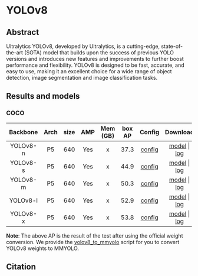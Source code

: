# YOLOv8

<!-- [ALGORITHM] -->

## Abstract

Ultralytics YOLOv8, developed by Ultralytics, is a cutting-edge, state-of-the-art (SOTA) model that builds upon the success of previous YOLO versions and introduces new features and improvements to further boost performance and flexibility. YOLOv8 is designed to be fast, accurate, and easy to use, making it an excellent choice for a wide range of object detection, image segmentation and image classification tasks.

## Results and models

### COCO

| Backbone | Arch | size | AMP | Mem (GB) | box AP |                                                  Config                                                   |        Download        |
| :------: | :--: | :--: | :-: | :------: | :----: | :-------------------------------------------------------------------------------------------------------: | :--------------------: |
| YOLOv8-n |  P5  | 640  | Yes |    x     |  37.3  | [config](https://github.com/open-mmlab/mmyolo/tree/dev/configs/yolov8/yolov8_n_syncbn_8xb16-500e_coco.py) | [model](x) \| [log](x) |
| YOLOv8-s |  P5  | 640  | Yes |    x     |  44.9  | [config](https://github.com/open-mmlab/mmyolo/tree/dev/configs/yolov8/yolov8_s_syncbn_8xb16-500e_coco.py) | [model](x) \| [log](x) |
| YOLOv8-m |  P5  | 640  | Yes |    x     |  50.3  | [config](https://github.com/open-mmlab/mmyolo/tree/dev/configs/yolov8/yolov8_m_syncbn_8xb16-500e_coco.py) | [model](x) \| [log](x) |
| YOLOv8-l |  P5  | 640  | Yes |    x     |  52.9  | [config](https://github.com/open-mmlab/mmyolo/tree/dev/configs/yolov8/yolov8_l_syncbn_8xb16-500e_coco.py) | [model](x) \| [log](x) |
| YOLOv8-x |  P5  | 640  | Yes |    x     |  53.8  | [config](https://github.com/open-mmlab/mmyolo/tree/dev/configs/yolov8/yolov8_x_syncbn_8xb16-500e_coco.py) | [model](x) \| [log](x) |

**Note**: The above AP is the result of the test after using the official weight conversion. We provide the [yolov8_to_mmyolo](https://github.com/open-mmlab/mmyolo/tree/dev/tools/model_converters/yolov8_to_mmyolo.py) script for you to convert YOLOv8 weights to MMYOLO.

## Citation
